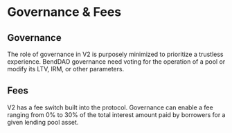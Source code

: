 # Governance & Fees

## Governance

The role of governance in V2 is purposely minimized to prioritize a trustless experience. BendDAO governance need voting for the operation of a pool or modify its LTV, IRM, or other parameters.&#x20;

## Fees

V2 has a fee switch built into the protocol. Governance can enable a fee ranging from 0% to 30% of the total interest amount paid by borrowers for a given lending pool asset.
